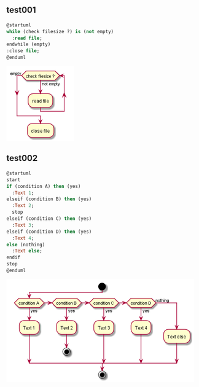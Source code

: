 ## test001

``` pascal
@startuml
while (check filesize ?) is (not empty)
  :read file;
endwhile (empty)
:close file;
@enduml
```

![](images/test0001.png)

## test002

``` p
@startuml
start
if (condition A) then (yes)
  :Text 1;
elseif (condition B) then (yes)
  :Text 2;
  stop
elseif (condition C) then (yes)
  :Text 3;
elseif (condition D) then (yes)
  :Text 4;
else (nothing)
  :Text else;
endif
stop
@enduml
```

![](images/test0002.png)

